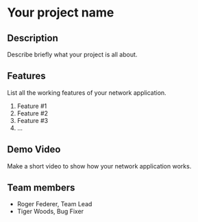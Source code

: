 # Your project name

## Description

Describe briefly what your project is all about.

## Features 
List all the working features of your network application.
1. Feature #1
2. Feature #2
3. Feature #3 
4. ...

## Demo Video 
Make a short video to show how your network application works.

## Team members

* Roger Federer, Team Lead
* Tiger Woods, Bug Fixer

